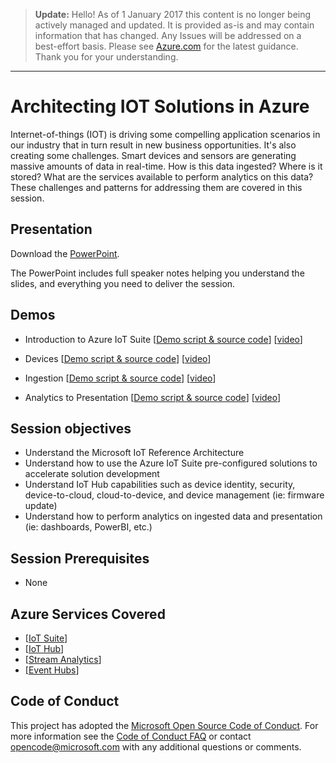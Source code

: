 > **Update:** Hello! As of 1 January 2017 this content is no longer being actively managed and updated. It is provided as-is and may contain information that has changed. Any Issues will be addressed on a best-effort basis. Please see [Azure.com](http://www.azure.com) for the latest guidance. Thank you for your understanding.

---

# Architecting IOT Solutions in Azure

Internet-of-things (IOT) is driving some compelling application scenarios in our industry that in turn result in new business opportunities.  It's also creating some challenges.  Smart devices and sensors are generating massive amounts of data in real-time.  How is this data ingested?  Where is it stored?  What are the services available to perform analytics on this data?  These challenges and patterns for addressing them are covered in this session.

## Presentation

Download the [PowerPoint](IoT.pptx).

The PowerPoint includes full speaker notes helping you understand the slides, and everything you need to deliver the session.

## Demos

* Introduction to Azure IoT Suite
[[Demo script & source code](./Demo-AzureIoTSuite-RemoteMon/)]
[[video](#)]

* Devices
[[Demo script & source code](./Demo-Devices/)]
[[video](#)]

* Ingestion
[[Demo script & source code](./Demo-Ingestion/)]
[[video](#)]

* Analytics to Presentation
[[Demo script & source code](./Demo-Analytics-and-Presentation/)]
[[video](#)]

## Session objectives

* Understand the Microsoft IoT Reference Architecture
* Understand how to use the Azure IoT Suite pre-configured solutions to accelerate solution development
* Understand IoT Hub capabilities such as device identity, security, device-to-cloud, cloud-to-device, and device management (ie: firmware update)
* Understand how to perform analytics on ingested data and presentation (ie: dashboards, PowerBI, etc.)

## Session Prerequisites

* None

## Azure Services Covered

- [[IoT Suite](https://azure.microsoft.com/en-us/documentation/suites/iot-suite/)]
- [[IoT Hub](https://azure.microsoft.com/en-us/documentation/services/iot-hub/)]
- [[Stream Analytics](https://azure.microsoft.com/en-us/documentation/services/stream-analytics/)]
- [[Event Hubs](https://azure.microsoft.com/en-us/documentation/services/event-hubs/)]

## Code of Conduct

This project has adopted the [Microsoft Open Source Code of Conduct](https://opensource.microsoft.com/codeofconduct/). For more information see the [Code of Conduct FAQ](https://opensource.microsoft.com/codeofconduct/faq/) or contact [opencode@microsoft.com](mailto:opencode@microsoft.com) with any additional questions or comments.
